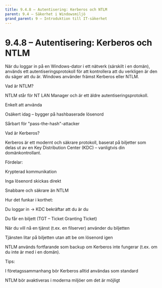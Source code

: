 ```yaml
---
title: 9.4.8 – Autentisering: Kerberos och NTLM
parent: 9.4 – Säkerhet i Windowsmiljö
grand_parent: 9 – Introduktion till IT-säkerhet
---
```

# 9.4.8 – Autentisering: Kerberos och NTLM

När du loggar in på en Windows-dator i ett nätverk (särskilt i en domän), används ett autentiseringsprotokoll för att kontrollera att du verkligen är den du säger att du är. Windows använder främst Kerberos eller NTLM.

Vad är NTLM?

NTLM står för NT LAN Manager och är ett äldre autentiseringsprotokoll.

Enkelt att använda

Osäkert idag – bygger på hashbaserade lösenord

Sårbart för "pass-the-hash"-attacker

Vad är Kerberos?

Kerberos är ett modernt och säkrare protokoll, baserat på biljetter som delas ut av en Key Distribution Center (KDC) – vanligtvis din domänkontrollant.

Fördelar:

Krypterad kommunikation

Inga lösenord skickas direkt

Snabbare och säkrare än NTLM

Hur det funkar i korthet:

Du loggar in → KDC bekräftar att du är du

Du får en biljett (TGT – Ticket Granting Ticket)

När du vill nå en tjänst (t.ex. en filserver) använder du biljetten

Tjänsten litar på biljetten utan att be om lösenord igen

NTLM används fortfarande som backup om Kerberos inte fungerar (t.ex. om du inte är med i en domän).

Tips:

I företagssammanhang bör Kerberos alltid användas som standard

NTLM bör avaktiveras i moderna miljöer om det är möjligt

